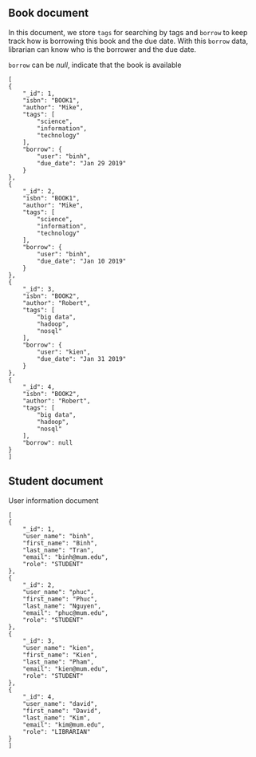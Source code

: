 ## Book document
In this document, we store `tags` for searching by tags and `borrow` to keep track how is borrowing this book and the due date. With this `borrow` data, librarian can know who is the borrower and the due date.

`borrow` can be _null_, indicate that the book is available

	[
	{
		"_id": 1,
		"isbn": "BOOK1",
		"author": "Mike",
		"tags": [
			"science",
			"information",
			"technology"
		],
		"borrow": {
			"user": "binh",
			"due_date": "Jan 29 2019"
		}
	},
	{
		"_id": 2,
		"isbn": "BOOK1",
		"author": "Mike",
		"tags": [
			"science",
			"information",
			"technology"
		],
		"borrow": {
			"user": "binh",
			"due_date": "Jan 10 2019"
		}
	},
	{
		"_id": 3,
		"isbn": "BOOK2",
		"author": "Robert",
		"tags": [
			"big data",
			"hadoop",
			"nosql"
		],
		"borrow": {
			"user": "kien",
			"due_date": "Jan 31 2019"
		}
	},
	{
		"_id": 4,
		"isbn": "BOOK2",
		"author": "Robert",
		"tags": [
			"big data",
			"hadoop",
			"nosql"
		],
		"borrow": null
	}
	]
## Student document
User information document

	[
	{
		"_id": 1,
		"user_name": "binh",
		"first_name": "Binh",
		"last_name": "Tran",
		"email": "binh@mum.edu",
		"role": "STUDENT"
	},
	{
		"_id": 2,
		"user_name": "phuc",
		"first_name": "Phuc",
		"last_name": "Nguyen",
		"email": "phuc@mum.edu",
		"role": "STUDENT"
	},
	{
		"_id": 3,
		"user_name": "kien",
		"first_name": "Kien",
		"last_name": "Pham",
		"email": "kien@mum.edu",
		"role": "STUDENT"
	},
	{
		"_id": 4,
		"user_name": "david",
		"first_name": "David",
		"last_name": "Kim",
		"email": "kim@mum.edu",
		"role": "LIBRARIAN"
	}
	]